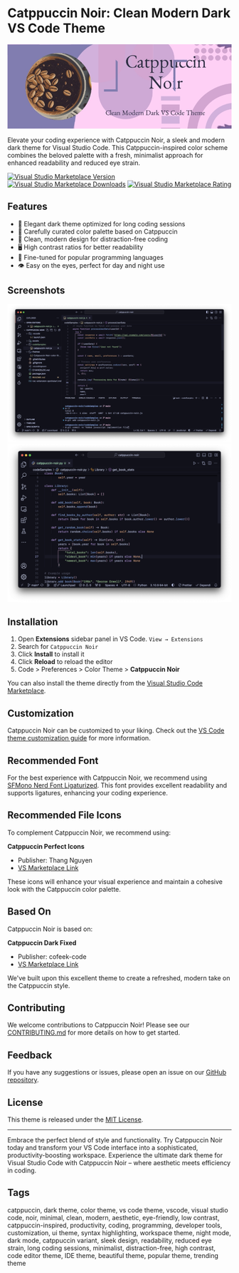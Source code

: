 # Catppuccin Noir: Clean Modern Dark VS Code Theme

![Catppuccin Noir Banner](https://github.com/alexdo1000/Catppuccin-Noir/raw/main/assets/banner.png)

Elevate your coding experience with Catppuccin Noir, a sleek and modern dark theme for Visual Studio Code. This Catppuccin-inspired color scheme combines the beloved palette with a fresh, minimalist approach for enhanced readability and reduced eye strain.

[![Visual Studio Marketplace Version](https://img.shields.io/visual-studio-marketplace/v/AlexDo.catppuccin-noir)](https://marketplace.visualstudio.com/items?itemName=AlexDo.catppuccin-noir)
[![Visual Studio Marketplace Downloads](https://img.shields.io/visual-studio-marketplace/d/AlexDo.catppuccin-noir)](https://marketplace.visualstudio.com/items?itemName=AlexDo.catppuccin-noir)
[![Visual Studio Marketplace Rating](https://img.shields.io/visual-studio-marketplace/r/AlexDo.catppuccin-noir)](https://marketplace.visualstudio.com/items?itemName=AlexDo.catppuccin-noir)

## Features

- 🌙 Elegant dark theme optimized for long coding sessions
- 🎨 Carefully curated color palette based on Catppuccin
- 📏 Clean, modern design for distraction-free coding
- 🖥️ High contrast ratios for better readability
- 🔧 Fine-tuned for popular programming languages
- 👁️ Easy on the eyes, perfect for day and night use

## Screenshots

![JavaScript Example](https://github.com/alexdo1000/Catppuccin-Noir/raw/main/assets/theme-sample-js.png)
![Python Example](https://github.com/alexdo1000/Catppuccin-Noir/raw/main/assets/theme-sample-py.png)

## Installation

1. Open **Extensions** sidebar panel in VS Code. `View → Extensions`
2. Search for `Catppuccin Noir`
3. Click **Install** to install it
4. Click **Reload** to reload the editor
5. Code > Preferences > Color Theme > **Catppuccin Noir**

You can also install the theme directly from the [Visual Studio Code Marketplace](https://marketplace.visualstudio.com/items?itemName=AlexDo.catppuccin-noir).

## Customization

Catppuccin Noir can be customized to your liking. Check out the [VS Code theme customization guide](https://code.visualstudio.com/api/extension-guides/color-theme) for more information.

## Recommended Font

For the best experience with Catppuccin Noir, we recommend using [SFMono Nerd Font Ligaturized](https://github.com/shaunsingh/SFMono-Nerd-Font-Ligaturized). This font provides excellent readability and supports ligatures, enhancing your coding experience.

## Recommended File Icons

To complement Catppuccin Noir, we recommend using:

**Catppuccin Perfect Icons**
- Publisher: Thang Nguyen
- [VS Marketplace Link](https://marketplace.visualstudio.com/items?itemName=thang-nm.catppuccin-perfect-icons)

These icons will enhance your visual experience and maintain a cohesive look with the Catppuccin color palette.

## Based On

Catppuccin Noir is based on:

**Catppuccin Dark Fixed**
- Publisher: cofeek-code
- [VS Marketplace Link](https://marketplace.visualstudio.com/items?itemName=cofeek-codes.catppuccin-dark-fixed)

We've built upon this excellent theme to create a refreshed, modern take on the Catppuccin style.

## Contributing

We welcome contributions to Catppuccin Noir! Please see our [CONTRIBUTING.md](https://github.com/alexdo1000/Catppuccin-Noir/blob/main/CONTRIBUTING.md) for more details on how to get started.

## Feedback

If you have any suggestions or issues, please open an issue on our [GitHub repository](https://github.com/alexdo1000/Catppuccin-Noir).

## License

This theme is released under the [MIT License](https://github.com/alexdo1000/Catppuccin-Noir/blob/main/LICENSE).

---

Embrace the perfect blend of style and functionality. Try Catppuccin Noir today and transform your VS Code interface into a sophisticated, productivity-boosting workspace. Experience the ultimate dark theme for Visual Studio Code with Catppuccin Noir – where aesthetic meets efficiency in coding.

## Tags

catppuccin, dark theme, color theme, vs code theme, vscode, visual studio code, noir, minimal, clean, modern, aesthetic, eye-friendly, low contrast, catppuccin-inspired, productivity, coding, programming, developer tools, customization, ui theme, syntax highlighting, workspace theme, night mode, dark mode, catppuccin variant, sleek design, readability, reduced eye strain, long coding sessions, minimalist, distraction-free, high contrast, code editor theme, IDE theme, beautiful theme, popular theme, trending theme